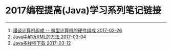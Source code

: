 ﻿# 2017编程提高(Java)学习系列笔记链接
---


1. [漫谈计算机组成 -- 微型计算机的硬件组成  2017-02-26](http://tennyson.ren/2017/02/25/%E6%BC%AB%E8%B0%88%E8%AE%A1%E7%AE%97%E6%9C%BA%E7%B3%BB%E7%BB%9F%E7%BB%84%E6%88%90%20--%20%E5%BE%AE%E5%9E%8B%E8%AE%A1%E7%AE%97%E6%9C%BA%E7%9A%84%E7%A1%AC%E4%BB%B6%E7%BB%84%E6%88%90/) 
2. [Java中解析XML的方法  2017-03-04](http://tennyson.ren/2017/03/04/Java%E4%B8%AD%E8%A7%A3%E6%9E%90XML%E7%9A%84%E6%96%B9%E6%B3%95/#more)
3. [Java多线程下载  2017-03-12](http://tennyson.ren/2017/03/12/Java%E5%A4%9A%E7%BA%BF%E7%A8%8B%E4%B8%8B%E8%BD%BD/)

